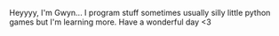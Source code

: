 Heyyyy, I'm Gwyn... I program stuff sometimes usually silly little python games but I'm learning more. Have a wonderful day <3
